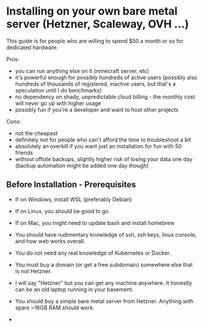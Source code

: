 # Installing on your own bare metal server (Hetzner, Scaleway, OVH ...)

This guide is for people who are willing to spend $50 a month or so for dedicated hardware.

Pros:
* you can run anything else on it (minecraft server, etc)
* it's powerful enough for possibly hundreds of active users (possibly also hundreds of thousands of registered, inactive users, but that's a speculation until I do benchmarks)
* no dependency on shady, unpredictable cloud billing - the monthly cost will never go up with higher usage
* possibly fun if you're a developer and want to host other projects

Cons:
* not the cheapest
* definitely not for people who can't afford the time to troubleshoot a bit
* absolutely an overkill if you want just an installation for fun with 50 friends
* without offsite backups, slightly higher risk of losing your data one day (backup automation might be added one day though)

## Before Installation - Prerequisites

* If on Windows, install WSL (preferably Debian)
* If on Linux, you should be good to go
* If on Mac, you might need to update bash and install homebrew

* You should have rudimentary knowledge of ssh, ssh keys, linux console, and how web works overall.
* You do not need any real knowledge of Kubernetes or Docker.
* You must buy a domain (or get a free subdomain) somewhere else that is not Hetzner.
* I will say "Hetzner" but you can get any machine anywhere. It honestly can be an old laptop running in your basement.
* You should buy a simple bare metal server from Hetzner. Anything with spare ~16GB RAM should work.
* 
